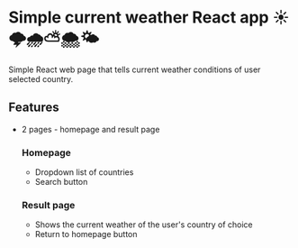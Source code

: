 # Simple current weather React app ☀️🌩️🌧️⛅🌨️🌤️
Simple React web page that tells current weather conditions of user selected country.

## Features
- 2 pages - homepage and result page
  ### Homepage
  - Dropdown list of countries
  - Search button
  ### Result page
  - Shows the current weather of the user's country of choice
  - Return to homepage button
